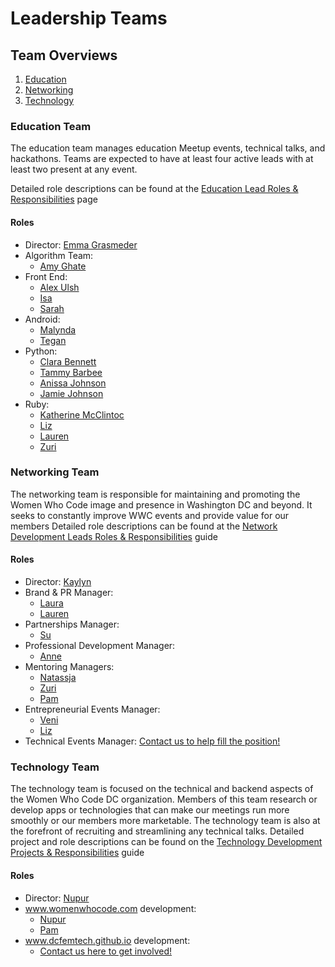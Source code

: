 # Leadership Teams
## Team Overviews
1. [Education](https://github.com/womenwhocodedc/organization/blob/leadership-drive/leadership-resources/leadership_overview.md#education-team)
1. [Networking](https://github.com/womenwhocodedc/organization/blob/leadership-drive/leadership-resources/leadership_overview.md#networking-team)
1. [Technology](https://github.com/womenwhocodedc/organization/blob/leadership-drive/leadership-resources/leadership_overview.md#technology-team)

### Education Team
The education team manages education Meetup events, technical talks, and hackathons. Teams are expected to have at least four active leads with at least two present at any event.

Detailed role descriptions can be found at the [Education Lead Roles & Responsibilities]() page

#### Roles
- Director: [Emma Grasmeder]()
- Algorithm Team:
  - [Amy Ghate]()
- Front End:
  - [Alex Ulsh]()
  - [Isa]()
  - [Sarah]()
- Android:
  - [Malynda]()
  - [Tegan]()
- Python:
  - [Clara Bennett]()
  - [Tammy Barbee]()
  - [Anissa Johnson]()
  - [Jamie Johnson]()
- Ruby:
  - [Katherine McClintoc]()
  - [Liz]()
  - [Lauren]()
  - [Zuri]()

### Networking Team
The networking team is responsible for maintaining and promoting the Women Who Code image and presence in Washington DC and beyond. It seeks to constantly improve WWC events and provide value for our members
Detailed role descriptions can be found at the [Network Development Leads Roles & Responsibilities]() guide
#### Roles
- Director: [Kaylyn]()
- Brand & PR Manager:
  - [Laura]()
  - [Lauren]()
- Partnerships Manager:
  - [Su]()
- Professional Development Manager:
  - [Anne]()
- Mentoring Managers: 
  - [Natassja]()
  - [Zuri]()
  - [Pam]()
- Entrepreneurial Events Manager:
  - [Veni]()
  - [Liz]()
- Technical Events Manager: [Contact us to help fill the position!]()

### Technology Team
The technology team is focused on the technical and backend aspects of the Women Who Code DC organization. Members of this team research or develop apps or technologies that can make our meetings run more smoothly or our members more marketable. The technology team is also at the forefront of recruiting and streamlining any technical talks.
Detailed project and role descriptions can be found on the [Technology Development Projects & Responsibilities]() guide
#### Roles
- Director: [Nupur]()
- www.womenwhocode.com development: 
  - [Nupur]()
  - [Pam]()
- www.dcfemtech.github.io development:
  - [Contact us here to get involved!]()
